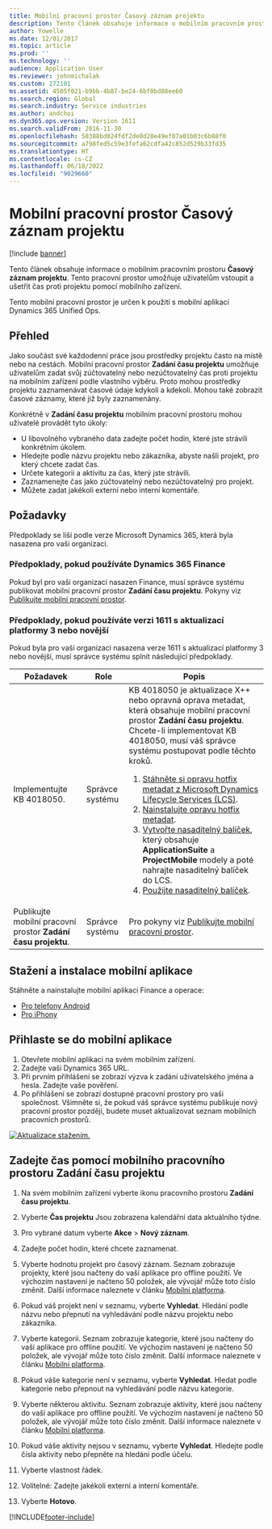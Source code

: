 ```yaml
---
title: Mobilní pracovní prostor Časový záznam projektu
description: Tento článek obsahuje informace o mobilním pracovním prostoru Časový záznam projektu. Tento pracovní prostor umožňuje uživatelům vstoupit a ušetřit čas proti projektu pomocí mobilního zařízení.
author: Yowelle
ms.date: 12/01/2017
ms.topic: article
ms.prod: ''
ms.technology: ''
audience: Application User
ms.reviewer: johnmichalak
ms.custom: 272101
ms.assetid: 4505f021-b9bb-4b87-be24-6bf0bd88ee60
ms.search.region: Global
ms.search.industry: Service industries
ms.author: andchoi
ms.dyn365.ops.version: Version 1611
ms.search.validFrom: 2016-11-30
ms.openlocfilehash: 50388bd024fdf2de0d28e49ef07a01b03c6b88f0
ms.sourcegitcommit: a798fed5c59e3fefa62cdfa42c852d529b33fd35
ms.translationtype: HT
ms.contentlocale: cs-CZ
ms.lasthandoff: 06/18/2022
ms.locfileid: "9029660"
---
```

# <a name="project-time-entry-mobile-workspace"></a>Mobilní pracovní prostor Časový záznam projektu

[!include [banner](../includes/banner.md)]

Tento článek obsahuje informace o mobilním pracovním prostoru **Časový záznam projektu**. Tento pracovní prostor umožňuje uživatelům vstoupit a ušetřit čas proti projektu pomocí mobilního zařízení.

Tento mobilní pracovní prostor je určen k použití s mobilní aplikací Dynamics 365 Unified Ops. 

## <a name="overview"></a>Přehled
Jako součást své každodenní práce jsou prostředky projektu často na místě nebo na cestách. Mobilní pracovní prostor **Zadání času projektu** umožňuje uživatelům zadat svůj zúčtovatelný nebo nezúčtovatelný čas proti projektu na mobilním zařízení podle vlastního výběru. Proto mohou prostředky projektu zaznamenávat časové údaje kdykoli a kdekoli. Mohou také zobrazit časové záznamy, které již byly zaznamenány. 

Konkrétně v **Zadání času projektu** mobilním pracovní prostoru mohou uživatelé provádět tyto úkoly:

-   U libovolného vybraného data zadejte počet hodin, které jste strávili konkrétním úkolem.
-   Hledejte podle názvu projektu nebo zákazníka, abyste našli projekt, pro který chcete zadat čas.
-   Určete kategorii a aktivitu za čas, který jste strávili.
-   Zaznamenejte čas jako zúčtovatelný nebo nezúčtovatelný pro projekt.
-   Můžete zadat jakékoli externí nebo interní komentáře.

## <a name="prerequisites"></a>Požadavky
Předpoklady se liší podle verze Microsoft Dynamics 365, která byla nasazena pro vaši organizaci.

### <a name="prerequisites-if-you-use-dynamics-365-finance"></a>Předpoklady, pokud používáte Dynamics 365 Finance
Pokud byl pro vaši organizaci nasazen Finance, musí správce systému publikovat mobilní pracovní prostor **Zadání času projektu**. Pokyny viz [Publikujte mobilní pracovní prostor](/dynamics365/fin-ops-core/dev-itpro/mobile-apps/publish-mobile-workspace).

### <a name="prerequisites-if-you-use-version-1611-with-platform-update-3-or-later"></a>Předpoklady, pokud používáte verzi 1611 s aktualizací platformy 3 nebo novější
Pokud byla pro vaši organizaci nasazena verze 1611 s aktualizací platformy 3 nebo novější, musí správce systému splnit následující předpoklady. 

<table>
<thead>
<tr class="header">
<th>Požadavek</th>
<th>Role</th>
<th>Popis</th>
</tr>
</thead>
<tbody>
<tr class="odd">

<td>Implementujte KB 4018050.</td>
<td>Správce systému</td>
<td>KB 4018050 je aktualizace X++ nebo opravná oprava metadat, která obsahuje mobilní pracovní prostor <strong>Zadání času projektu</strong>. Chcete-li implementovat KB 4018050, musí váš správce systému postupovat podle těchto kroků.
<ol>
<li><a href="/dynamics365/fin-ops-core/dev-itpro/migration-upgrade/download-hotfix-lcs">Stáhněte si opravu hotfix metadat z Microsoft Dynamics Lifecycle Services (LCS)</a>.</li>
<li><a href="/dynamics365/fin-ops-core/dev-itpro/migration-upgrade/install-metadata-hotfix-package">Nainstalujte opravu hotfix metadat</a>.</li>
<li><a href="/dynamics365/fin-ops-core/dev-itpro/deployment/create-apply-deployable-package">Vytvořte nasaditelný balíček</a>, který obsahuje <strong>ApplicationSuite</strong> a <strong>ProjectMobile</strong> modely a poté nahrajte nasaditelný balíček do LCS.</li>
<li><a href="/dynamics365/fin-ops-core/dev-itpro/deployment/apply-deployable-package-system">Použijte nasaditelný balíček</a>.</li>

</ol></td>
</tr>
<tr class="even">
<td>Publikujte mobilní pracovní prostor <strong>Zadání času projektu</strong>.</td>
<td>Správce systému</td>
<td>Pro pokyny viz <a href="/dynamics365/fin-ops-core/dev-itpro/mobile-apps/publish-mobile-workspace">Publikujte mobilní pracovní prostor</a>.</td>
</tr>
</tbody>
</table>

## <a name="download-and-install-the-mobile-app"></a>Stažení a instalace mobilní aplikace

Stáhněte a nainstalujte mobilní aplikaci Finance a operace:

-   [Pro telefony Android](https://go.microsoft.com/fwlink/?linkid=850662)
-   [Pro iPhony](https://go.microsoft.com/fwlink/?linkid=850663)

## <a name="sign-in-to-the-mobile-app"></a>Přihlaste se do mobilní aplikace
1.  Otevřete mobilní aplikaci na svém mobilním zařízení.
2.  Zadejte vaši Dynamics 365 URL.
3.  Při prvním přihlášení se zobrazí výzva k zadání uživatelského jména a hesla. Zadejte vaše pověření.
4.  Po přihlášení se zobrazí dostupné pracovní prostory pro vaši společnost. Všimněte si, že pokud váš správce systému publikuje nový pracovní prostor později, budete muset aktualizovat seznam mobilních pracovních prostorů.

[![Aktualizace stažením.](./media/pull-to-refresh-list-of-workspaces-183x300.png)](./media/pull-to-refresh-list-of-workspaces.png)

## <a name="enter-time-by-using-the-project-time-entry-mobile-workspace"></a>Zadejte čas pomocí mobilního pracovního prostoru Zadání času projektu
1.  Na svém mobilním zařízení vyberte ikonu pracovního prostoru **Zadání času projektu**.
2.  Vyberte **Čas projektu** Jsou zobrazena kalendářní data aktuálního týdne.
3.  Pro vybrané datum vyberte **Akce** &gt; **Nový záznam**.
4.  Zadejte počet hodin, které chcete zaznamenat.
5.  Vyberte hodnotu projekt pro časový záznam. Seznam zobrazuje projekty, které jsou načteny do vaší aplikace pro offline použití. Ve výchozím nastavení je načteno 50 položek, ale vývojář může toto číslo změnit. Další informace naleznete v článku [Mobilní platforma](/dynamics365/fin-ops-core/dev-itpro/mobile-apps/mobile-app-home-page).
6.  Pokud váš projekt není v seznamu, vyberte **Vyhledat**. Hledání podle názvu nebo přepnutí na vyhledávání podle názvu projektu nebo zákazníka.
7.  Vyberte kategorii. Seznam zobrazuje kategorie, které jsou načteny do vaší aplikace pro offline použití. Ve výchozím nastavení je načteno 50 položek, ale vývojář může toto číslo změnit. Další informace naleznete v článku [Mobilní platforma](/dynamics365/fin-ops-core/dev-itpro/mobile-apps/mobile-app-home-page).
8.  Pokud váše kategorie není v seznamu, vyberte **Vyhledat**. Hledat podle kategorie nebo přepnout na vyhledávání podle názvu kategorie.
9.  Vyberte některou aktivitu. Seznam zobrazuje aktivity, které jsou načteny do vaší aplikace pro offline použití. Ve výchozím nastavení je načteno 50 položek, ale vývojář může toto číslo změnit. Další informace naleznete v článku [Mobilní platforma](/dynamics365/fin-ops-core/dev-itpro/mobile-apps/mobile-app-home-page).
10. Pokud váše aktivity nejsou v seznamu, vyberte **Vyhledat**. Hledejte podle čísla aktivity nebo přepněte na hledání podle účelu.

11. Vyberte vlastnost řádek.
12. Volitelné: Zadejte jakékoli externí a interní komentáře.
13. Vyberte **Hotovo**.


[!INCLUDE[footer-include](../includes/footer-banner.md)]